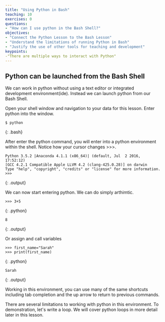 ```yaml
---
title: "Using Python in Bash"
teaching: 10
exercises: 0
questions:
- "How can I use python in the Bash Shell?"
objectives:
- "Connect the Python Lesson to the Bash Lesson"
- "Understand the limitations of running Python in Bash"
- "Justify the use of other tools for teaching and development"
keypoints:
-"There are multiple ways to interact with Python"
---
```

## Python can be launched from the Bash Shell
We can work in python without using a text editor or integrated development environment(ide). Instead we can launch python from our Bash Shell.

Open your shell window and navigation to your data for this lesson. Enter python into the window.

~~~
$ python
~~~
{: .bash}

After enter the python command, you will enter into a python environment within the shell. Notice how your cursor changes >>>.

~~~
Python 3.5.2 |Anaconda 4.1.1 (x86_64)| (default, Jul  2 2016, 17:52:12)
[GCC 4.2.1 Compatible Apple LLVM 4.2 (clang-425.0.28)] on darwin
Type "help", "copyright", "credits" or "license" for more information.
>>>
~~~
{: .output}

We can now start entering python. We can do simply arthimtic.
~~~
>>> 3+5
~~~
{: .python}
~~~
8
~~~
{: .output}

Or assign and call variables
~~~
>>> first_name="Sarah"
>>> print(first_name)
~~~
{: .python}
~~~
Sarah
~~~
{: .output}

Working in this environment, you can use many of the same shortcuts including tab completion and the up arrow to return to previous commands.

There are several limitations to working with python in this environment. To demonstration, let's write a loop. We will cover python loops in more detail later in this lesson. 
